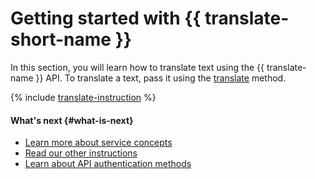 # Getting started with {{ translate-short-name }}

In this section, you will learn how to translate text using the {{ translate-name }} API. To translate a text, pass it using the [translate](api-ref/v1/translate.md) method.

{% include [translate-instruction](../_includes/translate/translate-instruction.md) %}

#### What's next {#what-is-next}

* [Learn more about service concepts](concepts/index.md)
* [Read our other instructions](operations/index.md)
* [Learn about API authentication methods](api-ref/authentication.md)

